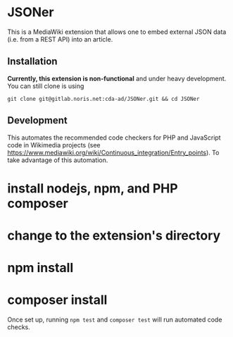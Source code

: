 # JSONer

This is a MediaWiki extension that allows one to embed external JSON data (i.e. from
a REST API) into an article.

## Installation
**Currently, this extension is non-functional** and under heavy development. You can still
clone is using

    git clone git@gitlab.noris.net:cda-ad/JSONer.git && cd JSONer

## Development

This automates the recommended code checkers for PHP and JavaScript code in Wikimedia projects
(see https://www.mediawiki.org/wiki/Continuous_integration/Entry_points).
To take advantage of this automation.
  # install nodejs, npm, and PHP composer
  # change to the extension's directory
  # npm install
  # composer install

Once set up, running `npm test` and `composer test` will run automated code checks.
